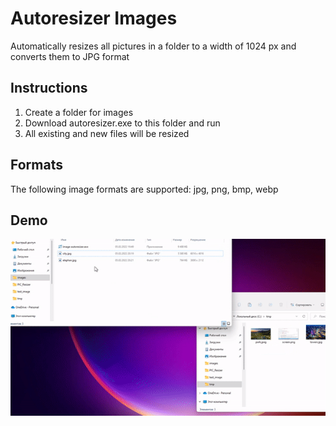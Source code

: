 # Autoresizer Images

Automatically resizes all pictures in a folder to a width of 1024 px and converts them to JPG format

## Instructions
1. Create a folder for images
2. Download autoresizer.exe to this folder and run
3. All existing and new files will be resized 

## Formats
The following image formats are supported: jpg, png, bmp, webp

## Demo

![](https://github.com/akeelow/Autoresizer/blob/main/img/demo.gif)
